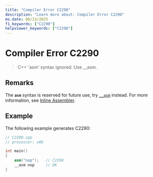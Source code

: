 ```yaml
---
title: "Compiler Error C2290"
description: "Learn more about: Compiler Error C2290"
ms.date: 08/23/2025
f1_keywords: ["C2290"]
helpviewer_keywords: ["C2290"]
---
```

# Compiler Error C2290

> C++ 'asm' syntax ignored. Use __asm.

## Remarks

The **`asm`** syntax is reserved for future use, try [`__asm`](../../assembler/inline/asm.md) instead. For more information, see [Inline Assembler](../../assembler/inline/inline-assembler.md).

## Example

The following example generates C2290:

```cpp
// C2290.cpp
// processor: x86

int main()
{
    asm("nop");   // C2290
    __asm nop     // OK
}
```

